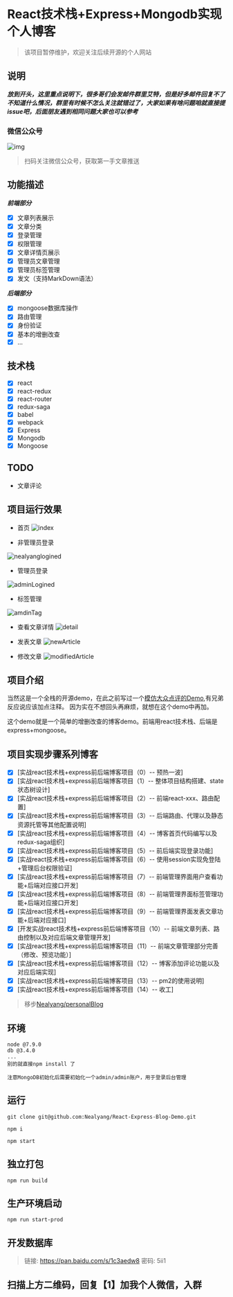 # React技术栈+Express+Mongodb实现个人博客

> 该项目暂停维护，欢迎关注后续开源的个人网站

## 说明

***放到开头，这里重点说明下，很多哥们会发邮件群里艾特，但是好多邮件回复不了不知道什么情况，群里有时候不怎么关注就错过了，大家如果有啥问题咱就直接提issue吧，后面朋友遇到相同问题大家也可以参考***

### 微信公众号

![img](https://github.com/Nealyang/PersonalBlog/blob/master/img/wx.jpg)

> 扫码关注微信公众号，获取第一手文章推送

## 功能描述

***前端部分***

- [x] 文章列表展示
- [x] 文章分类
- [x] 登录管理
- [x] 权限管理
- [x] 文章详情页展示
- [x] 管理员文章管理
- [x] 管理员标签管理
- [x] 发文（支持MarkDown语法）

***后端部分***
- [x] mongoose数据库操作
- [x] 路由管理
- [x] 身份验证
- [x] 基本的增删改查
- [x] ...

## 技术栈
- [x] react
- [x] react-redux
- [x] react-router
- [x] redux-saga
- [x] babel
- [x] webpack
- [x] Express
- [x] Mongodb
- [x] Mongoose

## TODO

- 文章评论 


## 项目运行效果
- 首页
![index](./record/2017-09-28%2010_25_45.gif)

- 非管理员登录

![nealyanglogined](./record/nealyangLogined.gif)

- 管理员登录

![adminLogined](./record/adminLogined.gif)

- 标签管理

![amdinTag](./record/adminTag.gif)

- 查看文章详情
![detail](./record/checkArticleDetail.gif)

- 发表文章
![newArticle](./record/new_article.gif)

- 修改文章
![modifiedArticle](./record/modifiedArticle.gif)



## 项目介绍
当然这是一个全栈的开源demo，在此之前写过一个[模仿大众点评的Demo](https://github.com/Nealyang/React-Fullstack-Dianping-Demo),有兄弟反应说应该加点注释。
因为实在不想回头再麻烦，就想在这个demo中再加。

这个demo就是一个简单的增删改查的博客demo。前端用react技术栈、后端是express+mongoose。


## 项目实现步骤系列博客

- [x] [实战react技术栈+express前后端博客项目（0）-- 预热一波]
- [x] [实战react技术栈+express前后端博客项目（1）-- 整体项目结构搭建、state状态树设计]
- [x] [实战react技术栈+express前后端博客项目（2）-- 前端react-xxx、路由配置]
- [x] [实战react技术栈+express前后端博客项目（3）-- 后端路由、代理以及静态资源托管等其他配置说明]
- [x] [实战react技术栈+express前后端博客项目（4）-- 博客首页代码编写以及redux-saga组织]
- [x] [实战react技术栈+express前后端博客项目（5）-- 前后端实现登录功能]
- [x] [实战react技术栈+express前后端博客项目（6）-- 使用session实现免登陆+管理后台权限验证]
- [x] [实战react技术栈+express前后端博客项目（7）-- 前端管理界面用户查看功能+后端对应接口开发]
- [x] [实战react技术栈+express前后端博客项目（8）-- 前端管理界面标签管理功能+后端对应接口开发]
- [x] [实战react技术栈+express前后端博客项目（9）-- 前端管理界面发表文章功能+后端对应接口]
- [x] [开发实战react技术栈+express前后端博客项目（10）-- 前端文章列表、路由控制以及对应后端文章管理开发]
- [x] [实战react技术栈+express前后端博客项目（11）-- 前端文章管理部分完善（修改、预览功能）]
- [x] [实战react技术栈+express前后端博客项目（12）-- 博客添加评论功能以及对应后端实现]
- [x] [实战react技术栈+express前后端博客项目（13）-- pm2的使用说明]
- [x] [实战react技术栈+express前后端博客项目（14）-- 收工]

> 移步[Nealyang/personalBlog](https://github.com/Nealyang/PersonalBlog/blob/master/README.md#node%E7%9B%B8%E5%85%B3)

## 环境

```
node @7.9.0
db @3.4.0
...
别的就直接npm install 了

注意MongoDB初始化后需要初始化一个admin/admin账户，用于登录后台管理
```

## 运行

    git clone git@github.com:Nealyang/React-Express-Blog-Demo.git
    
    npm i
    
    npm start

## 独立打包

    npm run build

## 生产环境启动
    
    npm run start-prod

    
    
## 开发数据库

> 链接: https://pan.baidu.com/s/1c3aedw8 密码: 5ii1


扫描上方二维码，回复【1】加我个人微信，入群
---




